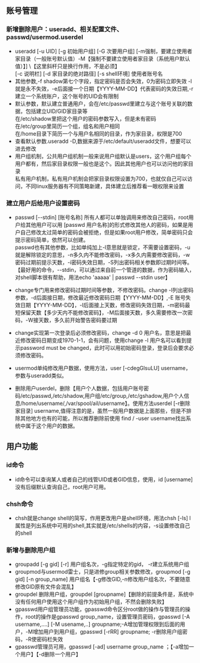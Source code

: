 ## 账号管理
### 新增删除用户：useradd、相关配置文件、passwd/usermod.userdel
* useradd [-u UID] [-g 初始用户组] [-G 次要用户组] [-m强制，要建立使用者家目录（一般账号默认值）-M【强制不要建立使用者家目录（系统用户默认值）】] \【这里斜杆只是换行作用，不是必须】  
[-c 说明栏] [-d 家目录的绝对路径] [-s shell环境] 使用者账号名
* 其他参数,-f shadow第七个字段，指定密码是否会失效，0为密码立即失效 -l就是永不失效，-e后面接一个日期【YYYY-MM-DD】代表密码的失效日期,-r建立一个系统账户，这个账号的UID会有限制
* 默认参数，默认建立普通用户，会在/etc/passwd里建立与这个账号关联的数据，包括建立UID/GID家目录等  
在/etc/shadow里把这个用户的密码参数写入，但是未有密码  
在/etc/group里简历一个组，组名和用户相同  
在/home目录下简历一个与用户名相同的目录，作为家目录，权限是700
* 查看默认参数.useradd -D,数据来源于/etc/default/useradd文件，想要可以进去修改
* 用户组机制，公共用户组机制一般来说用户组默认是users，这个用户组每个用户都有，然后家目录权限一般也是这个。因此其他用户也可以访问他的家目录  
私有用户机制，私有用户机制会把家目录权限设置为700，也就仅自己可以访问，不同linux服务器有不同策略新建，具体建立后推荐看一眼权限来设置

### 建立用户后给用户设置密码
* passwd [--stdin] [账号名称] 所有人都可以单独调用来修改自己密码，root用户给其他用户可以用 [passwd 用户名称]的形式修改其他人的密码，如果是用户自己修改太过简单的密码会被拒绝，但是如果root用户修改，简单密码只会提示密码简单，依然可以创建。  
passwd也有其他参数，比如单纯加上-l意思就是锁定，不需要设置密码，-u就是解除锁定的意思，-n多久内不能修改密码，-x多久内需要修改密码，-w密码过期前提示天数，-i密码失效日期，-S列出密码相关参数即过期时间等。【最好用的命令，--stdin，可以通过来自前一个管道的数据，作为密码输入，对shell脚本很有帮助，用法echo 'aaaaa' | passwd --stdin user】
* change专门用来修改密码过期时间等参数，不修改密码。change -l列出密码参数，-d后面接日期，修改最近修改密码日期【YYYY-MM-DD】,-E 账号失效日期【YYYY-MM-DD】，-I后面接上天数，修改密码失效日期，-m密码最短保留天数【多少天内不能修改密码】，-M后面接天数，多久需要修改一次密码，-W接天数，多久前开始警告密码要过期
* change实现第一次登录后必须修改密码，change -d 0 用户名，意思是把最近修改密码日期变成1970-1-1，会有问题，使用change -l 用户名可以看到提示password must be changed，此时可以用初始密码登录，登录后会要求必须修改密码。  
* usermod单纯修改用户数据，使用方法，user [-cdegGlsuLU] username，参数与useradd类似。

* 删除用户userdel，删除【用户个人数据，包括用户账号密码/etc/passwd,/etc/shadow,用户组/etc/group,/etc/gshadow,用户个人信息/home/username/,/var/spool/ail/username】。使用方法userdel [-r删除家目录] username,值得注意的是，虽然一般用户数据是上面那些，但是不排除其他地方也有的可能，所以推荐删除前使用 find / -user username找出系统中属于这个用户的数据。

## 用户功能
### id命令
* id命令可以查询某人或者自己的线管UID或者GID信息，使用，id [username] 没有后缀默认查询自己，root用户可用。

### chsh命令
* chsh就是change shell的简写，作用更改用户是shell环境，用法chsh [-ls] l属性是列出系统中可用的shell,其实就是/etc/shells的内容，-s设置修改自己的shell

### 新增与删除用户组
* groupadd [-g gid] [-r] 用户组名次，-g指定特定的gid， -r建立系统用户组
* groupmod与usermod雷士，只是进修group相关参数修改，groupmod [-g gid] [-n group_name] 用户组名【-g修改GID,-n修改用户组名次，不要随意修改GID原有文件会混乱】
* groupdel 删除用户组，groupdel [groupname]【删除的前提条件是，系统中没有任何用户使用这个用户组作为初始用户组，不然会删除失败】
* gpasswd用户组管理员功能，gpasswd命令区分root做的操作与管理员的操作，root的操作是gpasswd group_name，设置管理员密码，gpasswd [-A username,....] [-M usename,..] groupname;-A增加管理权限到后面的用户，-M增加用户到用户组，gpasswd [-rRR] groupname; -r删除用户组密码，-R使密码栏失效
* gpasswd管理员可用，gpasswd [-ad] username group_name ；【-a增加一个用户】【-d删除一个用户】
